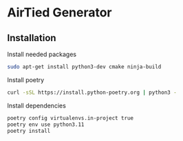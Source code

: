 # AirTied Generator

## Installation

Install needed packages

```sh
sudo apt-get install python3-dev cmake ninja-build
```

Install poetry

```sh
curl -sSL https://install.python-poetry.org | python3 -
```

Install dependencies

```sh
poetry config virtualenvs.in-project true
poetry env use python3.11
poetry install
```